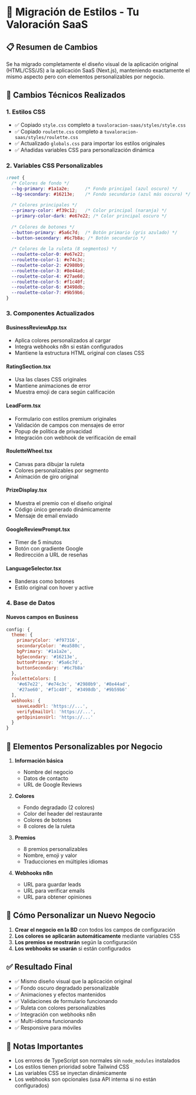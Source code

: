 # 🎨 Migración de Estilos - Tu Valoración SaaS

## 📋 Resumen de Cambios

Se ha migrado completamente el diseño visual de la aplicación original (HTML/CSS/JS) a la aplicación SaaS (Next.js), manteniendo exactamente el mismo aspecto pero con elementos personalizables por negocio.

## 🔧 Cambios Técnicos Realizados

### 1. **Estilos CSS**
- ✅ Copiado `style.css` completo a `tuvaloracion-saas/styles/style.css`
- ✅ Copiado `roulette.css` completo a `tuvaloracion-saas/styles/roulette.css`
- ✅ Actualizado `globals.css` para importar los estilos originales
- ✅ Añadidas variables CSS para personalización dinámica

### 2. **Variables CSS Personalizables**
```css
:root {
  /* Colores de fondo */
  --bg-primary: #1a1a2e;      /* Fondo principal (azul oscuro) */
  --bg-secondary: #16213e;    /* Fondo secundario (azul más oscuro) */
  
  /* Colores principales */
  --primary-color: #f39c12;   /* Color principal (naranja) */
  --primary-color-dark: #e67e22; /* Color principal oscuro */
  
  /* Colores de botones */
  --button-primary: #5a6c7d;  /* Botón primario (gris azulado) */
  --button-secondary: #6c7b8a; /* Botón secundario */
  
  /* Colores de la ruleta (8 segmentos) */
  --roulette-color-0: #e67e22;
  --roulette-color-1: #e74c3c;
  --roulette-color-2: #2980b9;
  --roulette-color-3: #8e44ad;
  --roulette-color-4: #27ae60;
  --roulette-color-5: #f1c40f;
  --roulette-color-6: #3498db;
  --roulette-color-7: #9b59b6;
}
```

### 3. **Componentes Actualizados**

#### **BusinessReviewApp.tsx**
- Aplica colores personalizados al cargar
- Integra webhooks n8n si están configurados
- Mantiene la estructura HTML original con clases CSS

#### **RatingSection.tsx**
- Usa las clases CSS originales
- Mantiene animaciones de error
- Muestra emoji de cara según calificación

#### **LeadForm.tsx**
- Formulario con estilos premium originales
- Validación de campos con mensajes de error
- Popup de política de privacidad
- Integración con webhook de verificación de email

#### **RouletteWheel.tsx**
- Canvas para dibujar la ruleta
- Colores personalizables por segmento
- Animación de giro original

#### **PrizeDisplay.tsx**
- Muestra el premio con el diseño original
- Código único generado dinámicamente
- Mensaje de email enviado

#### **GoogleReviewPrompt.tsx**
- Timer de 5 minutos
- Botón con gradiente Google
- Redirección a URL de reseñas

#### **LanguageSelector.tsx**
- Banderas como botones
- Estilo original con hover y active

### 4. **Base de Datos**

#### **Nuevos campos en Business**
```javascript
config: {
  theme: {
    primaryColor: '#f97316',
    secondaryColor: '#ea580c',
    bgPrimary: '#1a1a2e',
    bgSecondary: '#16213e',
    buttonPrimary: '#5a6c7d',
    buttonSecondary: '#6c7b8a'
  },
  rouletteColors: [
    '#e67e22', '#e74c3c', '#2980b9', '#8e44ad',
    '#27ae60', '#f1c40f', '#3498db', '#9b59b6'
  ],
  webhooks: {
    saveLeadUrl: 'https://...',
    verifyEmailUrl: 'https://...',
    getOpinionsUrl: 'https://...'
  }
}
```

## 🎯 Elementos Personalizables por Negocio

1. **Información básica**
   - Nombre del negocio
   - Datos de contacto
   - URL de Google Reviews

2. **Colores**
   - Fondo degradado (2 colores)
   - Color del header del restaurante
   - Colores de botones
   - 8 colores de la ruleta

3. **Premios**
   - 8 premios personalizables
   - Nombre, emoji y valor
   - Traducciones en múltiples idiomas

4. **Webhooks n8n**
   - URL para guardar leads
   - URL para verificar emails
   - URL para obtener opiniones

## 🚀 Cómo Personalizar un Nuevo Negocio

1. **Crear el negocio en la BD** con todos los campos de configuración
2. **Los colores se aplicarán automáticamente** mediante variables CSS
3. **Los premios se mostrarán** según la configuración
4. **Los webhooks se usarán** si están configurados

## ✅ Resultado Final

- ✅ Mismo diseño visual que la aplicación original
- ✅ Fondo oscuro degradado personalizable
- ✅ Animaciones y efectos mantenidos
- ✅ Validaciones de formulario funcionando
- ✅ Ruleta con colores personalizables
- ✅ Integración con webhooks n8n
- ✅ Multi-idioma funcionando
- ✅ Responsive para móviles

## 📝 Notas Importantes

- Los errores de TypeScript son normales sin `node_modules` instalados
- Los estilos tienen prioridad sobre Tailwind CSS
- Las variables CSS se inyectan dinámicamente
- Los webhooks son opcionales (usa API interna si no están configurados)
